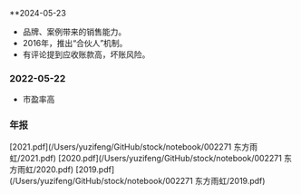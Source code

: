 **2024-05-23
* 品牌、案例带来的销售能力。
* 2016年，推出“合伙人”机制。
* 有评论提到应收账款高，坏账风险。

### 2022-05-22
* 市盈率高

### 年报
[2021.pdf](/Users/yuzifeng/GitHub/stock/notebook/002271 东方雨虹/2021.pdf)
[2020.pdf](/Users/yuzifeng/GitHub/stock/notebook/002271 东方雨虹/2020.pdf)
[2019.pdf](/Users/yuzifeng/GitHub/stock/notebook/002271 东方雨虹/2019.pdf)
